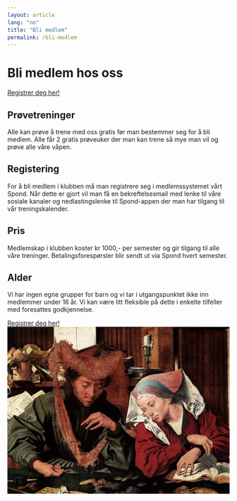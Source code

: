 ```yaml
---
layout: article
lang: "no"
title: "Bli medlem"
permalink: /bli-medlem
---
```


# Bli medlem hos oss

<p class="center-text">
    <a class="button-link" href="https://club.spond.com/landing/signup/frieduellister/form/A49B30787C2946E19D157A768DCF9091">Registrer deg her!</a>
</p>

## Prøvetreninger

Alle kan prøve å trene med oss gratis før man bestemmer seg for å bli medlem. Alle får 2 gratis prøveuker der man kan trene så mye man vil og prøve alle våre våpen.

## Registering

For å bli medlem i klubben må man registrere seg i medlemssystemet vårt Spond. Når dette er gjort vil man få en bekreftelsesmail med lenke til våre sosiale kanaler og nedlastingslenke til Spond-appen der man har tilgang til vår treningskalender.

## Pris

Medlemskap i klubben koster kr 1000,- per semester og gir tilgang til alle våre treninger. Betalingsforespørsler blir sendt ut via Spond hvert semester.

## Alder

Vi har ingen egne grupper for barn og vi tar i utgangspunktet ikke inn medlemmer under 16 år. Vi kan være litt fleksible på dette i enkelte tilfeller med foresattes godkjennelse.

<div class="center-text spacing-4">
    <a class="button-link" href="https://club.spond.com/landing/signup/frieduellister/form/A49B30787C2946E19D157A768DCF9091">Registrer deg her!</a>
</div>

<img alt="Bilde fra renessansen av pengevekslere" src="/assets/images/pengeveksler.webp" class="wide-image">
